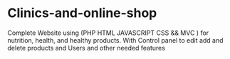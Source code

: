 # Clinics-and-online-shop
Complete Website using (PHP HTML JAVASCRIPT CSS &amp;&amp; MVC ) for nutrition, health, and healthy products. With Control panel to edit add and delete products and Users and other needed features
